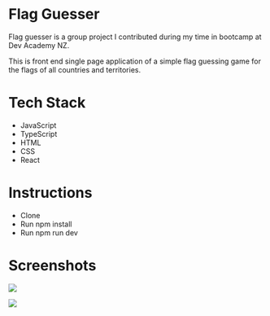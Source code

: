 # Flag Guesser
Flag guesser is a group project I contributed during my time in bootcamp at Dev Academy NZ.

This is front end single page application of a simple flag guessing game for the flags of all countries and territories.

# Tech Stack
* JavaScript
* TypeScript
* HTML
* CSS
* React

# Instructions
* Clone 
* Run npm install
* Run npm run dev

# Screenshots
![](https://i.gyazo.com/ec5e758ea6dfdfeb8aa7187c5cfa387f.png)

![](https://i.gyazo.com/93cd86c6d0f2d3c6154739842734f7d5.png)
